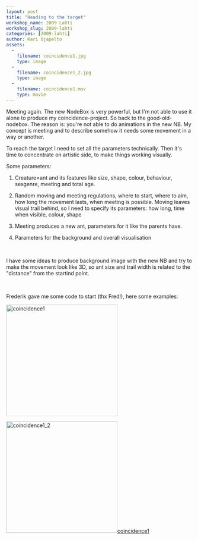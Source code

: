```yaml
---
layout: post
title: "Heading to the target"
workshop_name: 2009 Lahti
workshop_slug: 2009-lahti
categories: [2009-lahti]
author: Kari Ojapelto 
assets:
  -
    filename: coincidence1.jpg
    type: image
  -
    filename: coincidence1_2.jpg
    type: image
  -
    filename: coincidence1.mov
    type: movie
---
```

Meeting again. The new NodeBox is very powerful, but I'm not able to use it alone to produce my coincidence-project. So back to the good-old-nodebox. The reason is: you're not able to do animations in the new NB. My concept is meeting and to describe somehow it needs some movement in a way or another.

To reach the target I need to set all the parameters technically. Then it's time to concentrate on artistic side, to make things working visually.

Some parameters:

1) Creature=ant and its features like size, shape, colour, behaviour, sexgenre, meeting and total age.

2) Random moving and meeting regulations, where to start, where to aim, how long the movement lasts, when meeting is possible. Moving leaves visual trail behind, so I need to specify its parameters: how long, time when visible, colour, shape

3) Meeting produces a new ant, parameters for it like the parents have.

4) Parameters for the background and overall visualisation

 

I have some ideas to produce background image with the new NB and try to make the movement look like 3D, so ant size and trail width is related to the "distance" from the startind point. 

 

Frederik gave me some code to start (thx Fred!), here some examples:

<a href="http://workshops.nodebox.net/2009/wp-content/uploads/coincidence1.jpg"><img class="alignleft size-medium wp-image-882" title="coincidence1" src="http://workshops.nodebox.net/2009/wp-content/uploads/coincidence1-300x300.jpg" alt="coincidence1" width="300" height="300" /></a>

<a href="http://workshops.nodebox.net/2009/wp-content/uploads/coincidence1_2.jpg"><img class="alignleft size-medium wp-image-885" title="coincidence1_2" src="http://workshops.nodebox.net/2009/wp-content/uploads/coincidence1_2-300x300.jpg" alt="coincidence1_2" width="300" height="300" /></a><a href="http://workshops.nodebox.net/2009/wp-content/uploads/coincidence1.mov">coincidence1</a>
